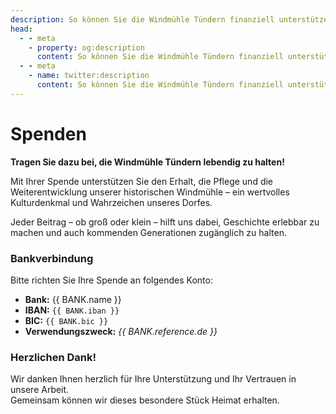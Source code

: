 ```yaml
---
description: So können Sie die Windmühle Tündern finanziell unterstützen.
head:
  - - meta
    - property: og:description
      content: So können Sie die Windmühle Tündern finanziell unterstützen.
  - - meta
    - name: twitter:description
      content: So können Sie die Windmühle Tündern finanziell unterstützen.
---
```


# Spenden

<script setup>
import { BANK } from './.vitepress/variables'
</script>

**Tragen Sie dazu bei, die Windmühle Tündern lebendig zu halten!**

Mit Ihrer Spende unterstützen Sie den Erhalt, die Pflege und die Weiterentwicklung unserer historischen Windmühle – ein wertvolles Kulturdenkmal und Wahrzeichen unseres Dorfes.

Jeder Beitrag – ob groß oder klein – hilft uns dabei, Geschichte erlebbar zu machen und auch kommenden Generationen zugänglich zu halten.

### Bankverbindung

Bitte richten Sie Ihre Spende an folgendes Konto:

- **Bank:** {{ BANK.name }}
- **IBAN:** `{{ BANK.iban }}`
- **BIC:** `{{ BANK.bic }}`
- **Verwendungszweck:** *{{ BANK.reference.de }}*

### Herzlichen Dank!

Wir danken Ihnen herzlich für Ihre Unterstützung und Ihr Vertrauen in unsere Arbeit.  
Gemeinsam können wir dieses besondere Stück Heimat erhalten.
